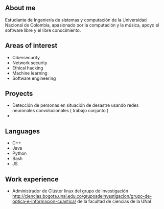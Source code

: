 ## About me 

Estudiante de Ingeniería de sistemas y computación de la Universidad Nacional de Colombia, apasionado por la computación y la música, apoyo el software libre y el libre conocimiento. 


## Areas of interest

- Cibersecurity 
- Network security
- Ethical hacking
- Machine learning
- Software engineering


## Proyects

- Detección de personas en situación de desastre usando redes neuronales convolucionales ( trabajo conjunto )
- 

## Languages

- C++
- Java
- Python
- Bash
- JS

## Work experience

- Administrador de Clúster linux del grupo de investigación http://ciencias.bogota.unal.edu.co/gruposdeinvestigacion/grupo-de-optica-e-informacion-cuantica/ de la facultad de ciencias de la UNal


